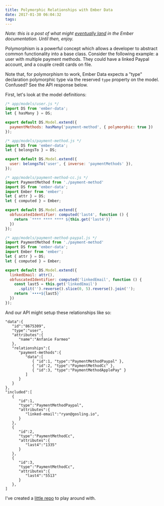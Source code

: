 ```yaml
---
title: Polymorphic Relationships with Ember Data
date: 2017-01-30 06:04:32
tags:
---
```


_Note: this is a post of what might [eventually land](https://github.com/emberjs/guides/pull/1797) in the Ember documentation. Until then, enjoy._

Polymorphism is a powerful concept which allows a developer to abstract common functionality into a base class. Consider the following example: a user with multiple payment methods. They could have a linked Paypal account, and a couple credit cards on file.

Note that, for polymorphism to work, Ember Data expects a "type" declaration polymorphic type via the reserved `type` property on the model. Confused? See the API response below.

First, let's look at the model definitions:

```js
/* app/models/user.js */
import DS from 'ember-data';
let { hasMany } = DS;

export default DS.Model.extend({
  paymentMethods: hasMany('payment-method', { polymorphic: true })
});
```

```js
/* app/models/payment-method.js */
import DS from 'ember-data';
let { belongsTo } = DS;

export default DS.Model.extend({
  user: belongsTo('user', { inverse: 'paymentMethods' }),
});
```

```js
/* app/models/payment-method-cc.js */
import PaymentMethod from './payment-method'
import DS from 'ember-data';
import Ember from 'ember';
let { attr } = DS;
let { computed } = Ember;

export default DS.Model.extend({
  obfuscatedIdentifier: computed('last4', function () {
    return `**** **** **** ${this.get('last4')}`
  })
});
```

```js
/* app/models/payment-method-paypal.js */
import PaymentMethod from './payment-method'
import DS from 'ember-data';
import Ember from 'ember';
let { attr } = DS;
let { computed } = Ember;

export default DS.Model.extend({
  linkedEmail: attr(),
  obfuscatedIdentifier: computed('linkedEmail', function () {
    const last5 = this.get('linkedEmail')
      .split('').reverse().slice(0, 5).reverse().join('');
    return `••••${last5}`
  })
});
```

And our API might setup these relationships like so:

```
"data":{
   "id":"8675309",
   "type":"user",
   "attributes":{
      "name":"Anfanie Farmeo"
   },
   "relationships":{
      "payment-methods":{
         "data":[
            { "id":1, "type":"PaymentMethodPaypal" },
            { "id":2, "type":"PaymentMethodCc" },
            { "id":3, "type":"PaymentMethodApplePay" }
         ]
      }
   }
},
"included":[
   {
      "id":1,
      "type":"PaymentMethodPaypal",
      "attributes":{
         "linked-email":"ryan@gosling.io",
      }
   },
   {
      "id":2,
      "type":"PaymentMethodCc",
      "attributes":{
         "last4":"1335"
      }
   },
   {
      "id":3,
      "type":"PaymentMethodCc",
      "attributes":{
         "last4":"5513"
      }
   },
]
```

I've created a [little repo](https://github.com/briangonzalez/ember-polymorphic) to play around with.
